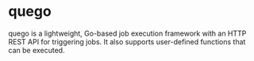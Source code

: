 # quego

quego is a lightweight, Go-based job execution framework with an HTTP REST API
for triggering jobs. It also supports user-defined functions that can be
executed.
